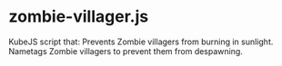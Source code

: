# zombie-villager.js
KubeJS script that:
Prevents Zombie villagers from burning in sunlight.
Nametags Zombie villagers to prevent them from despawning.
